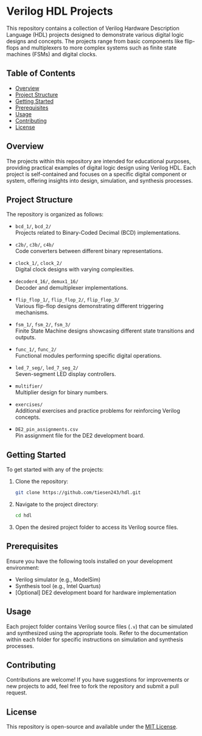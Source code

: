 # Verilog HDL Projects

This repository contains a collection of Verilog Hardware Description Language (HDL) projects designed to demonstrate various digital logic designs and concepts. The projects range from basic components like flip-flops and multiplexers to more complex systems such as finite state machines (FSMs) and digital clocks.

## Table of Contents

- [Overview](#overview)
- [Project Structure](#project-structure)
- [Getting Started](#getting-started)
- [Prerequisites](#prerequisites)
- [Usage](#usage)
- [Contributing](#contributing)
- [License](#license)

## Overview

The projects within this repository are intended for educational purposes, providing practical examples of digital logic design using Verilog HDL. Each project is self-contained and focuses on a specific digital component or system, offering insights into design, simulation, and synthesis processes.

## Project Structure

The repository is organized as follows:

- `bcd_1/`, `bcd_2/`  
	Projects related to Binary-Coded Decimal (BCD) implementations.

- `c2b/`, `c3b/`, `c4b/`  
	Code converters between different binary representations.

- `clock_1/`, `clock_2/`  
	Digital clock designs with varying complexities.

- `decoder4_16/`, `demux1_16/`  
	Decoder and demultiplexer implementations.

- `flip_flop_1/`, `flip_flop_2/`, `flip_flop_3/`  
	Various flip-flop designs demonstrating different triggering mechanisms.

- `fsm_1/`, `fsm_2/`, `fsm_3/`  
	Finite State Machine designs showcasing different state transitions and outputs.

- `func_1/`, `func_2/`  
	Functional modules performing specific digital operations.

- `led_7_seg/`, `led_7_seg_2/`  
	Seven-segment LED display controllers.

- `multifier/`  
	Multiplier design for binary numbers.

- `exercises/`  
	Additional exercises and practice problems for reinforcing Verilog concepts.

- `DE2_pin_assignments.csv`  
	Pin assignment file for the DE2 development board.

## Getting Started

To get started with any of the projects:

1. Clone the repository:

	```bash
	git clone https://github.com/tiesen243/hdl.git
	```

2. Navigate to the project directory:

	```bash
	cd hdl
	```

3. Open the desired project folder to access its Verilog source files.

## Prerequisites

Ensure you have the following tools installed on your development environment:

- Verilog simulator (e.g., ModelSim)
- Synthesis tool (e.g., Intel Quartus)
- [Optional] DE2 development board for hardware implementation

## Usage

Each project folder contains Verilog source files (`.v`) that can be simulated and synthesized using the appropriate tools. Refer to the documentation within each folder for specific instructions on simulation and synthesis processes.

## Contributing

Contributions are welcome! If you have suggestions for improvements or new projects to add, feel free to fork the repository and submit a pull request.

## License

This repository is open-source and available under the [MIT License](LICENSE).
